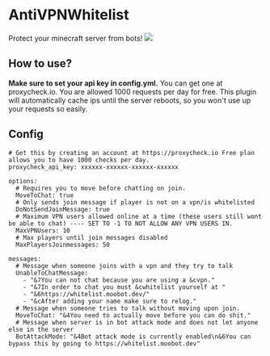 # AntiVPNWhitelist
Protect your minecraft server from bots!
<img src="https://bstats.org/signatures/bukkit/AntiVPNWhitelist.svg">
## How to use? 
**Make sure to set your api key in config.yml.** You can get one at proxycheck.io. You are allowed 1000 requests per day for free. This plugin will automatically cache ips until the server reboots, so you won't use up your requests so easily.
## Config
```
# Get this by creating an account at https://proxycheck.io Free plan allows you to have 1000 checks per day.
proxycheck_api_key: xxxxxx-xxxxxx-xxxxxx-xxxxxx

options:
  # Requires you to move before chatting on join.
  MoveToChat: true
  # Only sends join message if player is not on a vpn/is whitelisted
  DoNotSendJoinMessage: true
  # Maximum VPN users allowed online at a time (these users still wont be able to chat) ---- SET TO -1 TO NOT ALLOW ANY VPN USERS IN.
  MaxVPNUsers: 10
  # Max players until join messages disabled
  MaxPlayersJoinmessages: 50

messages:
  # Message when someone joins with a vpn and they try to talk
  UnableToChatMessage:
    - "&7You can not chat because you are using a &cvpn."
    - "&7In order to chat you must &cwhitelist yourself at "
    - "&6https://whitelist.moobot.dev/"
    - "&cAfter adding your name make sure to relog."
  # Message when someone tries to talk without moving upon join.
  MoveToChat: "&4You need to actually move before you can do shit."
  # Message when server is in bot attack mode and does not let anyone else in the server
  BotAttackMode: "&4Bot attack mode is currently enabled\n&6You can bypass this by going to https://whitelist.moobot.dev"
  ```
